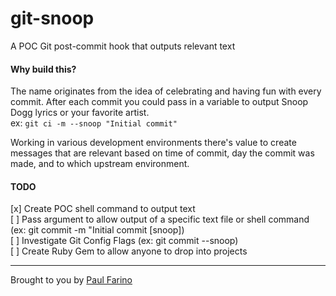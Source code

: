 # git-snoop
A POC Git post-commit hook that outputs relevant text

#### Why build this?
The name originates from the idea of celebrating and having fun with every commit. After each commit you could pass in a variable to output Snoop Dogg lyrics or your favorite artist.  
ex: `git ci -m --snoop "Initial commit"`  

Working in various development environments there's value to create messages that are relevant based on time of commit, day the commit was made, and to which upstream environment.

#### TODO
[x] Create POC shell command to output text  
[ ] Pass argument to allow output of a specific text file or shell command (ex: git commit -m "Initial commit [snoop])  
[ ] Investigate Git Config Flags (ex: git commit --snoop)  
[ ] Create Ruby Gem to allow anyone to drop into projects  

-------------
Brought to you by [Paul Farino](https://github.com/paulfarino)
